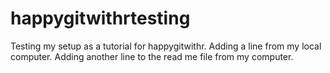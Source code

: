 # happygitwithrtesting
Testing my setup as a tutorial for happygitwithr.
Adding a line from my local computer.
Adding another line to the read me file from my computer.
